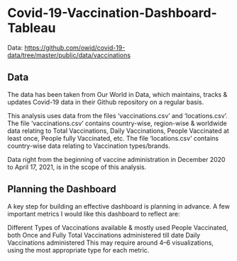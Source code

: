 # Covid-19-Vaccination-Dashboard-Tableau
 
 Data: https://github.com/owid/covid-19-data/tree/master/public/data/vaccinations

## Data
The data has been taken from Our World in Data, which maintains, tracks & updates Covid-19 data in their Github repository on a regular basis.

This analysis uses data from the files ‘vaccinations.csv’ and ‘locations.csv’. The file ‘vaccinations.csv’ contains country-wise, region-wise & worldwide data relating to Total Vaccinations, Daily Vaccinations, People Vaccinated at least once, People fully Vaccinated, etc. The file ‘locations.csv’ contains country-wise data relating to Vaccination types/brands.

Data right from the beginning of vaccine administration in December 2020 to April 17, 2021, is in the scope of this analysis.

## Planning the Dashboard
A key step for building an effective dashboard is planning in advance. A few important metrics I would like this dashboard to reflect are:

Different Types of Vaccinations available & mostly used
People Vaccinated, both Once and Fully
Total Vaccinations administered till date
Daily Vaccinations administered
This may require around 4–6 visualizations, using the most appropriate type for each metric.
